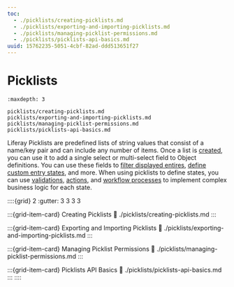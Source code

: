```yaml
---
toc:
  - ./picklists/creating-picklists.md
  - ./picklists/exporting-and-importing-picklists.md
  - ./picklists/managing-picklist-permissions.md
  - ./picklists/picklists-api-basics.md
uuid: 15762235-5051-4cbf-82ad-ddd513651f27
---
```

# Picklists

```{toctree}
:maxdepth: 3

picklists/creating-picklists.md
picklists/exporting-and-importing-picklists.md
picklists/managing-picklist-permissions.md
picklists/picklists-api-basics.md
```

Liferay Picklists are predefined lists of string values that consist of a name/key pair and can include any number of items. Once a list is [created](./picklists/creating-picklists.md), you can use it to add a single select or multi-select field to Object definitions. You can use these fields to [filter displayed entires](./displaying-object-entries.md), [define custom entry states](./creating-and-managing-objects/fields/adding-and-managing-custom-states.md), and more. When using picklists to define states, you can use [validations](./creating-and-managing-objects/validations/adding-custom-validations.md), [actions](./creating-and-managing-objects/actions/defining-object-actions.md), and [workflow processes](../enabling-workflows-for-objects.md) to implement complex business logic for each state.

::::{grid} 2
:gutter: 3 3 3 3

:::{grid-item-card} Creating Picklists
:link: ./picklists/creating-picklists.md
:::

:::{grid-item-card} Exporting and Importing Picklists
:link: ./picklists/exporting-and-importing-picklists.md
:::

:::{grid-item-card} Managing Picklist Permissions
:link: ./picklists/managing-picklist-permissions.md
:::

:::{grid-item-card} Picklists API Basics
:link: ./picklists/picklists-api-basics.md
:::
::::
